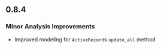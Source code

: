 ## 0.8.4

### Minor Analysis Improvements

* Improved modeling for `ActiveRecord`s `update_all` method
